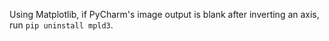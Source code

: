 Using Matplotlib, if PyCharm's image output is blank after inverting an axis, run `pip uninstall mpld3`. 
